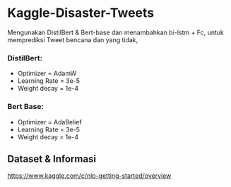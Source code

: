 # Kaggle-Disaster-Tweets

Mengunakan DistilBert & Bert-base dan menambahkan bi-lstm + Fc, untuk memprediksi Tweet bencana dan yang tidak, 

### DistilBert: 
- Optimizer = AdamW 
- Learning Rate = 3e-5
- Weight decay = 1e-4

### Bert Base: 
- Optimizer = AdaBelief
- Learning Rate = 3e-5
- Weight decay = 1e-4

## Dataset & Informasi
https://www.kaggle.com/c/nlp-getting-started/overview
